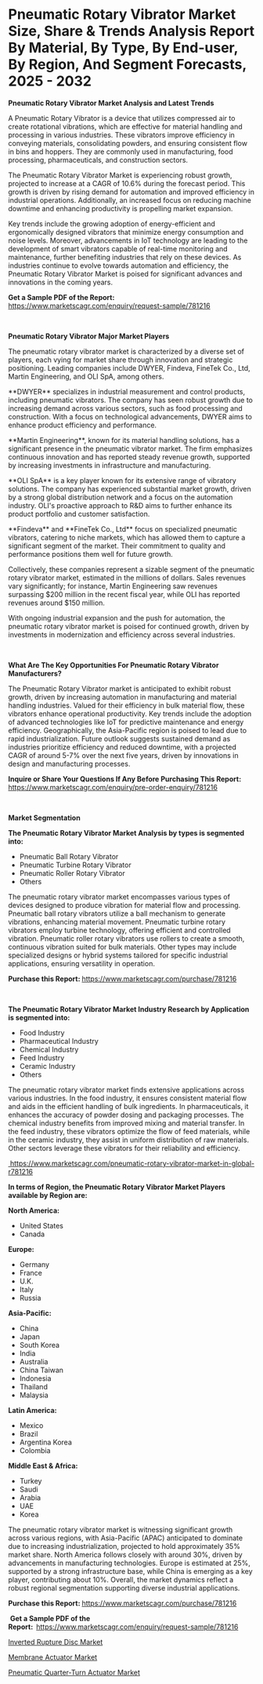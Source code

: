 <p><h1>Pneumatic Rotary Vibrator Market Size, Share & Trends Analysis Report By Material, By Type, By End-user, By Region, And Segment Forecasts, 2025 - 2032</h1></p><p><strong>Pneumatic Rotary Vibrator Market Analysis and Latest Trends</strong></p>
<p><p>A Pneumatic Rotary Vibrator is a device that utilizes compressed air to create rotational vibrations, which are effective for material handling and processing in various industries. These vibrators improve efficiency in conveying materials, consolidating powders, and ensuring consistent flow in bins and hoppers. They are commonly used in manufacturing, food processing, pharmaceuticals, and construction sectors.</p><p>The Pneumatic Rotary Vibrator Market is experiencing robust growth, projected to increase at a CAGR of 10.6% during the forecast period. This growth is driven by rising demand for automation and improved efficiency in industrial operations. Additionally, an increased focus on reducing machine downtime and enhancing productivity is propelling market expansion. </p><p>Key trends include the growing adoption of energy-efficient and ergonomically designed vibrators that minimize energy consumption and noise levels. Moreover, advancements in IoT technology are leading to the development of smart vibrators capable of real-time monitoring and maintenance, further benefiting industries that rely on these devices. As industries continue to evolve towards automation and efficiency, the Pneumatic Rotary Vibrator Market is poised for significant advances and innovations in the coming years.</p></p>
<p><strong>Get a Sample PDF of the Report:&nbsp;</strong> <a href="https://www.marketscagr.com/enquiry/request-sample/781216?utm_campaign=1869&utm_medium=2&utm_source=Github&utm_content=ia&utm_term=26032025&utm_id=pneumatic-rotary-vibrator">https://www.marketscagr.com/enquiry/request-sample/781216</a></p>
<p>&nbsp;</p>
<p><strong>Pneumatic Rotary Vibrator Major Market Players</strong></p>
<p><p>The pneumatic rotary vibrator market is characterized by a diverse set of players, each vying for market share through innovation and strategic positioning. Leading companies include DWYER, Findeva, FineTek Co., Ltd, Martin Engineering, and OLI SpA, among others.</p><p>**DWYER** specializes in industrial measurement and control products, including pneumatic vibrators. The company has seen robust growth due to increasing demand across various sectors, such as food processing and construction. With a focus on technological advancements, DWYER aims to enhance product efficiency and performance.</p><p>**Martin Engineering**, known for its material handling solutions, has a significant presence in the pneumatic vibrator market. The firm emphasizes continuous innovation and has reported steady revenue growth, supported by increasing investments in infrastructure and manufacturing.</p><p>**OLI SpA** is a key player known for its extensive range of vibratory solutions. The company has experienced substantial market growth, driven by a strong global distribution network and a focus on the automation industry. OLI's proactive approach to R&D aims to further enhance its product portfolio and customer satisfaction.</p><p>**Findeva** and **FineTek Co., Ltd** focus on specialized pneumatic vibrators, catering to niche markets, which has allowed them to capture a significant segment of the market. Their commitment to quality and performance positions them well for future growth.</p><p>Collectively, these companies represent a sizable segment of the pneumatic rotary vibrator market, estimated in the millions of dollars. Sales revenues vary significantly; for instance, Martin Engineering saw revenues surpassing $200 million in the recent fiscal year, while OLI has reported revenues around $150 million.</p><p>With ongoing industrial expansion and the push for automation, the pneumatic rotary vibrator market is poised for continued growth, driven by investments in modernization and efficiency across several industries.</p></p>
<p>&nbsp;</p>
<p><strong>What Are The Key Opportunities For Pneumatic Rotary Vibrator Manufacturers?</strong></p>
<p><p>The Pneumatic Rotary Vibrator market is anticipated to exhibit robust growth, driven by increasing automation in manufacturing and material handling industries. Valued for their efficiency in bulk material flow, these vibrators enhance operational productivity. Key trends include the adoption of advanced technologies like IoT for predictive maintenance and energy efficiency. Geographically, the Asia-Pacific region is poised to lead due to rapid industrialization. Future outlook suggests sustained demand as industries prioritize efficiency and reduced downtime, with a projected CAGR of around 5-7% over the next five years, driven by innovations in design and manufacturing processes.</p></p>
<p><strong>Inquire or Share Your Questions If Any Before Purchasing This Report:</strong> <a href="https://www.marketscagr.com/enquiry/pre-order-enquiry/781216?utm_campaign=1869&utm_medium=2&utm_source=Github&utm_content=ia&utm_term=26032025&utm_id=pneumatic-rotary-vibrator">https://www.marketscagr.com/enquiry/pre-order-enquiry/781216</a></p>
<p>&nbsp;</p>
<p><strong>Market Segmentation</strong></p>
<p><strong>The Pneumatic Rotary Vibrator Market Analysis by types is segmented into:</strong></p>
<p><ul><li>Pneumatic Ball Rotary Vibrator</li><li>Pneumatic Turbine Rotary Vibrator</li><li>Pneumatic Roller Rotary Vibrator</li><li>Others</li></ul></p>
<p><p>The pneumatic rotary vibrator market encompasses various types of devices designed to produce vibration for material flow and processing. Pneumatic ball rotary vibrators utilize a ball mechanism to generate vibrations, enhancing material movement. Pneumatic turbine rotary vibrators employ turbine technology, offering efficient and controlled vibration. Pneumatic roller rotary vibrators use rollers to create a smooth, continuous vibration suited for bulk materials. Other types may include specialized designs or hybrid systems tailored for specific industrial applications, ensuring versatility in operation.</p></p>
<p><strong>Purchase this Report:&nbsp;</strong><a href="https://www.marketscagr.com/purchase/781216?utm_campaign=1869&utm_medium=2&utm_source=Github&utm_content=ia&utm_term=26032025&utm_id=pneumatic-rotary-vibrator">https://www.marketscagr.com/purchase/781216</a></p>
<p>&nbsp;</p>
<p><strong>The Pneumatic Rotary Vibrator Market Industry Research by Application is segmented into:</strong></p>
<p><ul><li>Food Industry</li><li>Pharmaceutical Industry</li><li>Chemical Industry</li><li>Feed Industry</li><li>Ceramic Industry</li><li>Others</li></ul></p>
<p><p>The pneumatic rotary vibrator market finds extensive applications across various industries. In the food industry, it ensures consistent material flow and aids in the efficient handling of bulk ingredients. In pharmaceuticals, it enhances the accuracy of powder dosing and packaging processes. The chemical industry benefits from improved mixing and material transfer. In the feed industry, these vibrators optimize the flow of feed materials, while in the ceramic industry, they assist in uniform distribution of raw materials. Other sectors leverage these vibrators for their reliability and efficiency.</p></p>
<p><a href="https://www.marketscagr.com/pneumatic-rotary-vibrator-market-in-global-r781216?utm_campaign=1869&utm_medium=2&utm_source=Github&utm_content=ia&utm_term=26032025&utm_id=pneumatic-rotary-vibrator">&nbsp;https://www.marketscagr.com/pneumatic-rotary-vibrator-market-in-global-r781216</a></p>
<p><strong>In terms of Region, the Pneumatic Rotary Vibrator Market Players available by Region are:</strong></p>
<p>
    <p> <strong> North America: </strong>
        <ul>
            <li>United States</li>
            <li>Canada</li>
        </ul>
        </p> 
    <p> <strong> Europe: </strong>
        <ul>
            <li>Germany</li>
            <li>France</li>
            <li>U.K.</li>
            <li>Italy</li>
            <li>Russia</li>
        </ul>
        </p> 
    <p> <strong> Asia-Pacific: </strong>
        <ul>
            <li>China</li>
            <li>Japan</li>
            <li>South Korea</li>
            <li>India</li>
            <li>Australia</li>
            <li>China Taiwan</li>
            <li>Indonesia</li>
            <li>Thailand</li>
            <li>Malaysia</li>
        </ul>
        </p> 
    <p> <strong> Latin America: </strong>
        <ul>
            <li>Mexico</li>
            <li>Brazil</li>
            <li>Argentina Korea</li>
            <li>Colombia</li>
        </ul>
        </p> 
    <p> <strong> Middle East & Africa: </strong>
        <ul>
            <li>Turkey</li>
            <li>Saudi</li>
            <li>Arabia</li>
            <li>UAE</li>
            <li>Korea</li>
        </ul>
    </p>
    </p>
<p><p>The pneumatic rotary vibrator market is witnessing significant growth across various regions, with Asia-Pacific (APAC) anticipated to dominate due to increasing industrialization, projected to hold approximately 35% market share. North America follows closely with around 30%, driven by advancements in manufacturing technologies. Europe is estimated at 25%, supported by a strong infrastructure base, while China is emerging as a key player, contributing about 10%. Overall, the market dynamics reflect a robust regional segmentation supporting diverse industrial applications.</p></p>
<p><strong>Purchase this Report: </strong><a href="https://www.marketscagr.com/purchase/781216?utm_campaign=1869&utm_medium=2&utm_source=Github&utm_content=ia&utm_term=26032025&utm_id=pneumatic-rotary-vibrator">https://www.marketscagr.com/purchase/781216</a></p>
<p>&nbsp;<strong>Get a Sample PDF of the Report:&nbsp;&nbsp;</strong><a href="https://www.marketscagr.com/enquiry/request-sample/781216?utm_campaign=1869&utm_medium=2&utm_source=Github&utm_content=ia&utm_term=26032025&utm_id=pneumatic-rotary-vibrator">https://www.marketscagr.com/enquiry/request-sample/781216</a></p>
<p><strong></strong></p>
<p><p><a href="https://github.com/CliffMedina6/Market-Research-Report-List-7/blob/main/inverted-rupture-disc-market.md?utm_campaign=1869&utm_medium=2&utm_source=Github&utm_content=ia&utm_term=26032025&utm_id=pneumatic-rotary-vibrator">Inverted Rupture Disc Market</a></p><p><a href="https://github.com/ekerswenzlb0/Market-Research-Report-List-1/blob/main/membrane-actuator-market.md?utm_campaign=1869&utm_medium=2&utm_source=Github&utm_content=ia&utm_term=26032025&utm_id=pneumatic-rotary-vibrator">Membrane Actuator Market</a></p><p><a href="https://github.com/bhatttutty2p/Market-Research-Report-List-1/blob/main/pneumatic-quarter-turn-actuator-market.md?utm_campaign=1869&utm_medium=2&utm_source=Github&utm_content=ia&utm_term=26032025&utm_id=pneumatic-rotary-vibrator">Pneumatic Quarter-Turn Actuator Market</a></p></p>